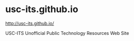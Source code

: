 # usc-its.github.io

http://usc-its.github.io/

USC-ITS Unofficial Public Technology Resources Web Site

